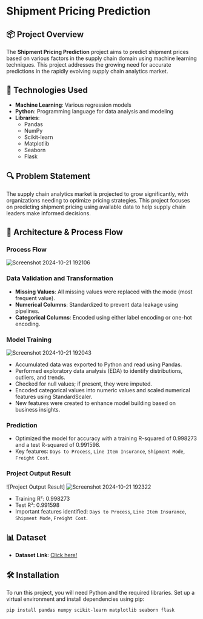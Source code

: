 # Shipment Pricing Prediction

## 📦 Project Overview
The **Shipment Pricing Prediction** project aims to predict shipment prices based on various factors in the supply chain domain using machine learning techniques. This project addresses the growing need for accurate predictions in the rapidly evolving supply chain analytics market.

## 🚀 Technologies Used
- **Machine Learning**: Various regression models
- **Python**: Programming language for data analysis and modeling
- **Libraries**: 
  - Pandas
  - NumPy
  - Scikit-learn
  - Matplotlib
  - Seaborn
  - Flask

## 🔍 Problem Statement
The supply chain analytics market is projected to grow significantly, with organizations needing to optimize pricing strategies. This project focuses on predicting shipment pricing using available data to help supply chain leaders make informed decisions.

## 🔄 Architecture & Process Flow
### Process Flow
![Screenshot 2024-10-21 192106](https://github.com/user-attachments/assets/4769bfdb-4777-4845-833b-b0405f3447eb)
 <!-- Ensure to replace with the correct path to your image -->

### Data Validation and Transformation
- **Missing Values**: All missing values were replaced with the mode (most frequent value).
- **Numerical Columns**: Standardized to prevent data leakage using pipelines.
- **Categorical Columns**: Encoded using either label encoding or one-hot encoding.

### Model Training
![Screenshot 2024-10-21 192043](https://github.com/user-attachments/assets/b38f85b8-5d8c-4688-b1ef-20f8042852a3)
  
- Accumulated data was exported to Python and read using Pandas.
- Performed exploratory data analysis (EDA) to identify distributions, outliers, and trends.
- Checked for null values; if present, they were imputed.
- Encoded categorical values into numeric values and scaled numerical features using StandardScaler.
- New features were created to enhance model building based on business insights.

### Prediction
- Optimized the model for accuracy with a training R-squared of 0.998273 and a test R-squared of 0.991598.
- Key features: `Days to Process`, `Line Item Insurance`, `Shipment Mode`, `Freight Cost`.

### Project Output Result
![Project Output Result] ![Screenshot 2024-10-21 192322](https://github.com/user-attachments/assets/5eef75a0-e9b0-4001-b154-20d5e9dddf64)

- Training R²: 0.998273
- Test R²: 0.991598
- Important features identified: `Days to Process`, `Line Item Insurance`, `Shipment Mode`, `Freight Cost`.

## 📊 Dataset
- **Dataset Link**: [Click here!](https://www.kaggle.com/datasets/divyeshardeshana/supply-chain-shipment-pricing-data)

## 🛠️ Installation
To run this project, you will need Python and the required libraries. Set up a virtual environment and install dependencies using pip:

```bash
pip install pandas numpy scikit-learn matplotlib seaborn flask
